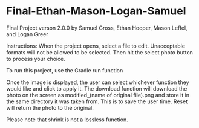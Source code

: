 # Final-Ethan-Mason-Logan-Samuel
Final Project verson 2.0.0
by Samuel Gross, Ethan Hooper, Mason Leffel, and Logan Greer

Instructions:
When the project opens, select a file to edit. Unacceptable formats will not be allowed to be selected. Then hit the select photo button to process your choice.

To run this project, use the Gradle run function


Once the image is displayed, the user can select whichever function they would like and click to apply it.
The download function will download the photo on the screen as modified_(name of original file).png and store it in the same directory it was taken from. This is to save the user time.
Reset will return the photo to the original.

Please note that shrink is not a lossless function.
